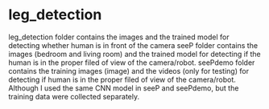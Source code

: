 # leg_detection
leg_detection folder contains the images and the trained model for detecting whether human is in front of the camera
seeP folder contains the images (bedroom and living room) and the trained model for detecting if the human is in the proper filed of view of the camera/robot.
seePdemo folder contains the training images (image) and the videos (only for testing) for detecting if human is in the proper filed of view of the camera/robot. Although I used the same CNN model in seeP and seePdemo, but the training data were collected separately.


